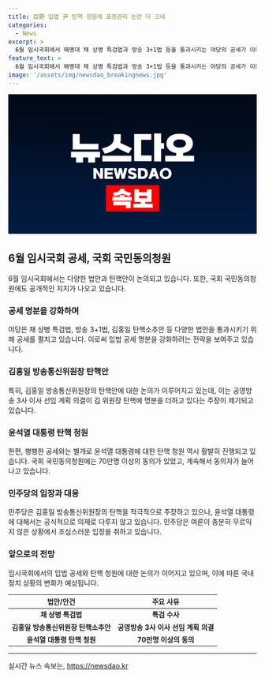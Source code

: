 ```yaml
---
title: 巨野 입법 尹 탄핵 청원에 표정관리 논란 더 크네
categories:
  - News
excerpt: >
  6월 임시국회에서 해병대 채 상병 특검법과 방송 3+1법 등을 통과시키는 야당의 공세가 이어지고 있다. 민주당은 윤석열 대통령 탄핵 청원에 대해 아직 공공연히 꺼낼 타이밍 아니다라며 시기상조로 거리를 두고 있으며, 김홍일 방송통신위원장의 탄핵소추안은 공세의 명분을 강화시키고 있다. 야당은 국회를 통해 국민의 힘을 행사하여 입법 공세를 강화하고 있는데, 남은 변수와 한계도 존재한다. 정세와 여론을 면밀히 따져 여권을 결집시키거나 역풍을 맞을 수 있다는 우려로 민주당 지도부는 탄핵 문제에 신중한 입장을 취하고 있다.
feature_text: >
  6월 임시국회에서 해병대 채 상병 특검법과 방송 3+1법 등을 통과시키는 야당의 공세가 이어지고 있다. 민주당은 윤석열 대통령 탄핵 청원에 대해 아직 공공연히 꺼낼 타이밍 아니다라며 시기상조로 거리를 두고 있으며, 김홍일 방송통신위원장의 탄핵소추안은 공세의 명분을 강화시키고 있다. 야당은 국회를 통해 국민의 힘을 행사하여 입법 공세를 강화하고 있는데, 남은 변수와 한계도 존재한다. 정세와 여론을 면밀히 따져 여권을 결집시키거나 역풍을 맞을 수 있다는 우려로 민주당 지도부는 탄핵 문제에 신중한 입장을 취하고 있다.
image: '/assets/img/newsdao_breakingnews.jpg'
---
```


<p><img src="/assets/img/newsdao_breakingnews.jpg" alt="koreaapp 속보" /></p>

<h2 data-ke-size="size26">6월 임시국회 공세, 국회 국민동의청원</h2>

<p data-ke-size="size16">6월 임시국회에서는 다양한 법안과 탄핵안이 논의되고 있습니다. 또한, 국회 국민동의청원에도 공개적인 지지가 나오고 있습니다.</p>

<h3>공세 명분을 강화하며</h3>

<p data-ke-size="size16">야당은 채 상병 특검법, 방송 3+1법, 김홍일 탄핵소추안 등 다양한 법안을 통과시키기 위해 공세를 펼치고 있습니다. 이로써 입법 공세 명분을 강화하려는 전략을 보여주고 있습니다.</p>

<h3>김홍일 방송통신위원장 탄핵안</h3>

<p data-ke-size="size16">특히, 김홍일 방송통신위원장의 탄핵안에 대한 논의가 이루어지고 있는데, 이는 공영방송 3사 이사 선임 계획 의결이 김 위원장 탄핵에 명분을 더하고 있다는 주장이 제기되고 있습니다.</p>

<h3>윤석열 대통령 탄핵 청원</h3>

<p data-ke-size="size16">한편, 팽팽한 공세와는 별개로 윤석열 대통령에 대한 탄핵 청원 역시 활발히 진행되고 있습니다. 국회 국민동의청원에는 70만명 이상의 동의가 있었고, 계속해서 동의자가 늘어나고 있습니다.</p>

<h3>민주당의 입장과 대응</h3>

<p data-ke-size="size16">민주당은 김홍일 방송통신위원장의 탄핵을 적극적으로 주장하고 있으나, 윤석열 대통령에 대해서는 공식적으로 의제로 다루지 않고 있습니다. 민주당은 여론이 충분히 무르익지 않은 상황에서 조심스러운 입장을 취하고 있습니다.</p>

<h3>앞으로의 전망</h3>

<p data-ke-size="size16">임시국회에서의 입법 공세와 탄핵 청원에 대한 논의가 이어지고 있으며, 이에 따른 국내 정치 상황의 변화가 예상됩니다.</p>

<table>
    <thead>
        <tr>
            <th style="text-align: center;">법안/안건</th>
            <th style="text-align: center;">주요 사유</th>
        </tr>
    </thead>
    <tbody>
        <tr>
            <td style="text-align: center;"><b>채 상병 특검법</b></td>
            <td style="text-align: center;"><b>특검 수사</b></td>
        </tr>
        <tr>
            <td style="text-align: center;"><b>김홍일 방송통신위원장 탄핵소추안</b></td>
            <td style="text-align: center;"><b>공영방송 3사 이사 선임 계획 의결</b></td>
        </tr>
        <tr>
            <td style="text-align: center;"><b>윤석열 대통령 탄핵 청원</b></td>
            <td style="text-align: center;"><b>70만명 이상의 동의</b></td>
        </tr>
    </tbody>
</table>

<p><hr></p>
실시간 뉴스 속보는, <a href="https://newsdao.kr" rel="dofollow">https://newsdao.kr</a>


